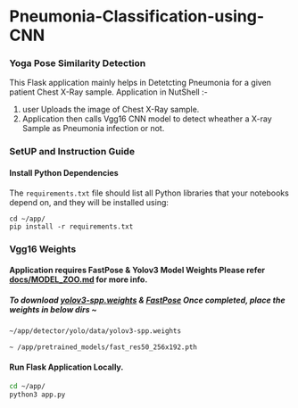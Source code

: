 # Pneumonia-Classification-using-CNN

### Yoga Pose Similarity Detection

This Flask application mainly helps in Detetcting Pneumonia for a given patient Chest X-Ray sample.
Application in NutShell :-
1) user Uploads the image of Chest X-Ray sample.
2) Application then calls Vgg16 CNN model to detect wheather a X-ray Sample as Pneumonia infection or not. 

### SetUP and Instruction Guide

#### Install Python Dependencies 
The `requirements.txt` file should list all Python libraries that your notebooks
depend on, and they will be installed using:
```
cd ~/app/
pip install -r requirements.txt
```

### Vgg16 Weights 
#### Application requires FastPose & Yolov3 Model Weights Please refer [docs/MODEL_ZOO.md](docs/MODEL_ZOO.md) for more info.
##### To download [yolov3-spp.weights](https://pjreddie.com/media/files/yolov3-spp.weights) & [FastPose](https://drive.google.com/u/0/uc?id=1kQhnMRURFiy7NsdS8EFL-8vtqEXOgECn&export=download) Once completed, place the weights in below dirs ~
``` bash
~/app/detector/yolo/data/yolov3-spp.weights
```
``` bash
~ /app/pretrained_models/fast_res50_256x192.pth
```
#### Run Flask Application Locally.
``` bash
cd ~/app/
python3 app.py
```
